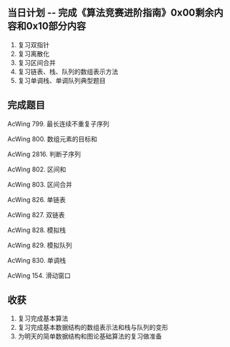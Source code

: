 
## 当日计划 -- 完成《算法竞赛进阶指南》0x00剩余内容和0x10部分内容
1. 复习双指针
2. 复习离散化
3. 复习区间合并
4. 复习链表、栈、队列的数组表示方法
5. 复习单调栈、单调队列典型题目

## 完成题目
AcWing 799. 最长连续不重复子序列

AcWing 800. 数组元素的目标和

AcWing 2816. 判断子序列

AcWing 802. 区间和

AcWing 803. 区间合并

AcWing 826. 单链表

AcWing 827. 双链表

AcWing 828. 模拟栈

AcWing 829. 模拟队列

AcWing 830. 单调栈

AcWing 154. 滑动窗口

## 收获
1. 复习完成基本算法
2. 复习完成基本数据结构的数组表示法和栈与队列的变形
3. 为明天的简单数据结构和图论基础算法的复习做准备

